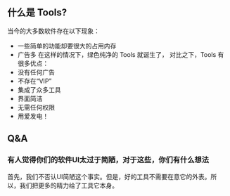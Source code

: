 ## 什么是 Tools?
当今的大多数软件存在以下现象：
+ 一些简单的功能却要很大的占用内存
+ 广告多
在这样的情况下，绿色纯净的 Tools 就诞生了，
对比之下，Tools 有很多优点：
+ 没有任何广告
+ 不存在“VIP”
+ 集成了众多工具
+ 界面简洁
+ 无需任何权限
+ 用爱发电！
## Q&A
### 有人觉得你们的软件UI太过于简陋，对于这些，你们有什么想法
首先，我们不否认UI简陋这个事实。但是，好的工具不需要在意它的外表。所以，我们把更多的精力给了工具它本身。
